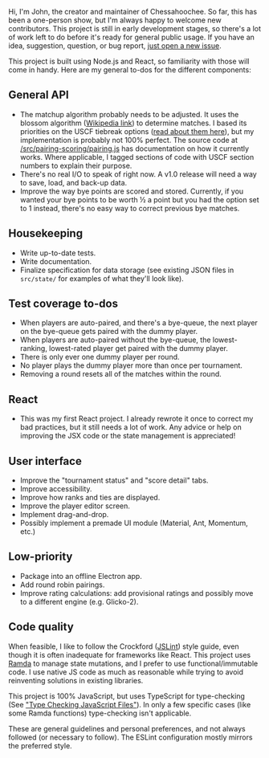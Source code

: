 Hi, I'm John, the creator and maintainer of Chessahoochee. So far, this has been a one-person show, but I'm always happy to welcome new contributors. This project is still in early development stages, so there's a lot of work left to do before it's ready for general public usage. If you have an idea, suggestion, question, or bug report, [just open a new issue](https://github.com/johnridesabike/chessahoochee/issues).

This project is built using Node.js and React, so familiarity with those will come in handy. Here are my general to-dos for the different components:

## General API

- The matchup algorithm probably needs to be adjusted. It uses the blossom algorithm ([Wikipedia link](https://en.wikipedia.org/wiki/Blossom_algorithm)) to determine matches. I based its priorities on the USCF tiebreak options ([read about them here](http://www.uschess.org/content/view/7752/369/)), but my implementation is probably not 100% perfect. The source code at [/src/pairing-scoring/pairing.js](https://github.com/johnridesabike/chessahoochee/blob/master/src/pairing-scoring/pairing.js) has documentation on how it currently works. Where applicable, I tagged sections of code with USCF section numbers to explain their purpose.
- There's no real I/O to speak of right now. A v1.0 release will need a way to save, load, and back-up data.
- Improve the way bye points are scored and stored. Currently, if you wanted your bye points to be worth ½ a point but you had the option set to 1 instead, there's no easy way to correct previous bye matches.

## Housekeeping

- Write up-to-date tests.
- Write documentation.
- Finalize specification for data storage (see existing JSON files in `src/state/` for examples of what they'll look like).

## Test coverage to-dos

- When players are auto-paired, and there's a bye-queue, the next player on the bye-queue gets paired with the dummy player.
- When players are auto-paired without the bye-queue, the lowest-ranking, lowest-rated player get paired with the dummy player.
- There is only ever one dummy player per round.
- No player plays the dummy player more than once per tournament.
- Removing a round resets all of the matches within the round.

## React

- This was my first React project. I already rewrote it once to correct my bad practices, but it still needs a lot of work. Any advice or help on improving the JSX code or the state management is appreciated!

## User interface

- Improve the "tournament status" and "score detail" tabs.
- Improve accessibility.
- Improve how ranks and ties are displayed.
- Improve the player editor screen.
- Implement drag-and-drop.
- Possibly implement a premade UI module (Material, Ant, Momentum, etc.)

## Low-priority

- Package into an offline Electron app.
- Add round robin pairings.
- Improve rating calculations: add provisional ratings and possibly move to a different engine (e.g. Glicko-2).

## Code quality

When feasible, I like to follow the Crockford ([JSLint](https://www.jslint.com)) style guide, even though it is often inadequate for frameworks like React. This project uses [Ramda](https://ramdajs.com/) to manage state mutations, and I prefer to use functional/immutable code. I use native JS code as much as reasonable while trying to avoid reinventing solutions in existing libraries.

This project is 100% JavaScript, but uses TypeScript for type-checking (See ["Type Checking JavaScript Files"](https://www.typescriptlang.org/docs/handbook/type-checking-javascript-files.html)). In only a few specific cases (like some Ramda functions) type-checking isn't applicable.

These are general guidelines and personal preferences, and not always followed (or necessary to follow). The ESLint configuration mostly mirrors the preferred style.
